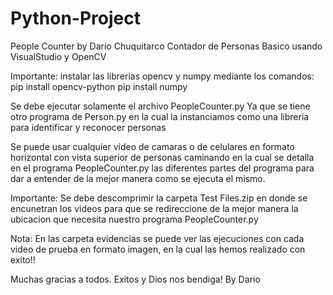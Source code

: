 # Python-Project
People Counter by Dario Chuquitarco
Contador de Personas Basico usando VisualStudio y OpenCV

Importante: instalar las librerias opencv y numpy mediante los comandos: 
pip install opencv-python
pip install numpy

Se debe ejecutar solamente el archivo
PeopleCounter.py
Ya que se tiene otro programa de Person.py en la cual la instanciamos como una libreria para identificar y reconocer personas

Se puede usar cualquier video de camaras o de celulares en formato horizontal con vista superior de personas caminando en la cual se 
detalla en el programa PeopleCounter.py las diferentes partes del programa para dar a entender de la mejor manera como se ejecuta el mismo.

Importante: Se debe descomprimir la carpeta Test Files.zip en donde se encunetran los videos para que se redireccione de la mejor manera la ubicacion que 
necesita nuestro programa PeopleCounter.py

Nota: En las carpeta evidencias se puede ver las ejecuciones con cada video de prueba en formato imagen, en la cual las hemos realizado con exito!!

Muchas gracias a todos.
Exitos y Dios nos bendiga!
By Dario
